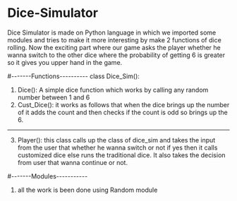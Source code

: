 # Dice-Simulator

Dice Simulator is made on Python language in which we imported some modules and tries to make it more interesting by make 2 functions of dice rolling. Now the exciting part where our game asks the player whether he wanna switch to the other dice where the probability of getting 6 is greater so it gives you upper hand in the game.

#-------Functions----------
class Dice_Sim():
1) Dice(): A simple dice function which works by calling any random number between 1 and 6
2) Cust_Dice(): it works as follows that when the dice brings up the number of it adds the count and then checks if the count is odd so brings up the 6.
-------------
3) Player(): this class calls up the class of dice_sim and takes the input from the user that whether he wanna switch or not if yes then it calls customized dice else runs the traditional dice. It also takes the decision from user that wanna continue or not.

#-------Modules-----------
1) all the work is been done using Random module
